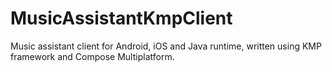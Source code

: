# MusicAssistantKmpClient
Music assistant client for Android, iOS and Java runtime, written using KMP framework and Compose Multiplatform.
